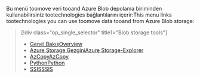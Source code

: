 <!-- Guidance on technologies used toomove data tooand/or from Azure Blob storage are linked here:
-->
<span data-ttu-id="1584e-101">Bu menü toomove veri tooand Azure Blob depolama biriminden kullanabilirsiniz tootechnologies bağlantılarını içerir:</span><span class="sxs-lookup"><span data-stu-id="1584e-101">This menu links tootechnologies you can use toomove data tooand from Azure Blob storage:</span></span>

> [!div class="op_single_selector" title1="Blob storage tools"]
> * [<span data-ttu-id="1584e-102">Genel Bakış</span><span class="sxs-lookup"><span data-stu-id="1584e-102">Overview</span></span>](../articles/machine-learning/machine-learning-data-science-move-azure-blob.md)
> * [<span data-ttu-id="1584e-103">Azure Storage Gezgini</span><span class="sxs-lookup"><span data-stu-id="1584e-103">Azure Storage-Explorer</span></span>](../articles/machine-learning/machine-learning-data-science-move-data-to-azure-blob-using-azure-storage-explorer.md)
> * [<span data-ttu-id="1584e-104">AzCopy</span><span class="sxs-lookup"><span data-stu-id="1584e-104">AzCopy</span></span>](../articles/machine-learning/machine-learning-data-science-move-data-to-azure-blob-using-azcopy.md)
> * [<span data-ttu-id="1584e-105">Python</span><span class="sxs-lookup"><span data-stu-id="1584e-105">Python</span></span>](../articles/machine-learning/machine-learning-data-science-move-data-to-azure-blob-using-python.md)
> * [<span data-ttu-id="1584e-106">SSIS</span><span class="sxs-lookup"><span data-stu-id="1584e-106">SSIS</span></span>](../articles/machine-learning/machine-learning-data-science-move-data-to-azure-blob-using-ssis.md)
> 
> 



